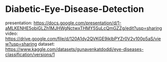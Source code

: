﻿# Diabetic-Eye-Disease-Detection
presentation: https://docs.google.com/presentation/d/1-aMLKENHE5obiGLZh1MJHWgNctwxTHMY5SuLcQmGZZg/edit?usp=sharing<br>
video: https://drive.google.com/file/d/120A1dy2QVKGE9iklbPYZr0V2v100p5aS/view?usp=sharing
dataset: https://www.kaggle.com/datasets/gunavenkatdoddi/eye-diseases-classification/versions/1
